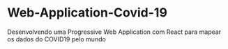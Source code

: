 # Web-Application-Covid-19
Desenvolvendo uma Progressive Web Application com React para mapear os dados do COVID19 pelo mundo
